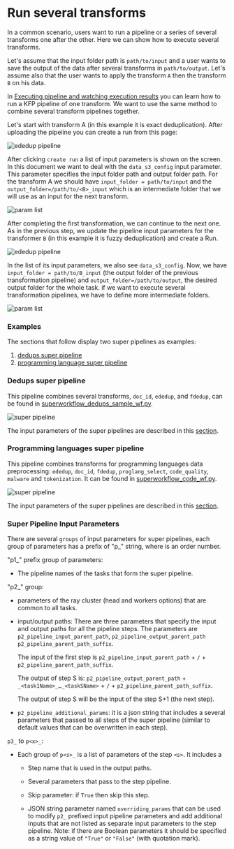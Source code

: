 # Run several transforms

In a common scenario, users want to run a pipeline or a series of several transforms one after the other. Here we can show how to execute several transforms.

Let's assume that the input folder path is `path/to/input` and a user wants to save the output of the data after several transforms in `path/to/output`. Let's assume also that the user wants to apply the transform `A` then the transform `B` on his data.

In [Executing pipeline and watching execution results](simple_transform_pipeline.md#executing-pipeline-and-watching-execution-results) you can learn how to run a KFP pipeline of one transform. We want to use the same method to combine several transform pipelines together.

Let's start with transform A (in this example it is exact deduplication). After uploading the pipeline you can create a run from this page:

![ededup pipeline](create_run1.png)

After clicking `create run` a list of input parameters is shown on the screen. In this document we want to deal with the `data_s3_config` input parameter. This parameter specifies the input folder path and output folder path. For the transform A we should have `input_folder = path/to/input` and the `output_folder=/path/to/<B>_input` which is an intermediate folder that we will use as an input for the next transform.

![param list](param_list1.png)

After completing the first transformation, we can continue to the next one. As in the previous step, we update the pipeline input parameters for the transformer `B` (in this example it is fuzzy deduplication) and create a Run.

![ededup pipeline](create_run2.png)

In the list of its input parameters, we also see `data_s3_config`. Now, we have `input_folder = path/to/B_input` (the output folder of the previous transformation pipeline) and `output_folder=/path/to/output`, the desired output folder for the whole task. if we want to execute several transformation pipelines, we have to define more intermediate folders.


![param list](param_list2.png)

### Examples

The sections that follow display two super pipelines as examples:

1) [dedups super pipeline](#dedups)
1) [programming language super pipeline](#code)

### Dedups super pipeline <a name = "dedups"></a>

This pipeline combines several transforms, `doc_id`, `ededup`, and `fdedup`, can be found in [superworkflow_dedups_sample_wf.py](../superworkflows/ray/kfp_v1/superworkflow_dedups_sample_wf.py).

![super pipeline](super_pipeline.png)

The input parameters of the super pipelines are described in this [section](#super-pipeline-Input-Parameters).

### Programming languages super pipeline <a name = "code"></a>

This pipeline combines transforms for programming languages data preprocessing: `ededup`, `doc_id`, `fdedup`, `proglang_select`, `code_quality`,  `malware` and `tokenization`. It can be found in [superworkflow_code_wf.py](../superworkflows/ray/kfp_v1/superworkflow_code_sample_wf.py).

![super pipeline](super-code-pipeline.png)

The input parameters of the super pipelines are described in this [section](#Super-pipeline-Input-Parameters).

### Super Pipeline Input Parameters

There are several `groups` of input parameters for super pipelines, each group of parameters has a prefix of "p<x>_" string, where <x> is an order number.

"p1_" prefix group of parameters:

- The pipeline names of the tasks that form the super pipeline.

"p2_" group:

- parameters of the ray cluster (head and workers options) that are common to all tasks.

- input/output paths: There are three parameters that specify the input and output paths for all the pipeline steps. The parameters are `p2_pipeline_input_parent_path`, `p2_pipeline_output_parent_path` `p2_pipeline_parent_path_suffix`.

   The input of the first step is `p2_pipeline_input_parent_path` + `/` + `p2_pipeline_parent_path_suffix`.

    The output of step S is: `p2_pipeline_output_parent_path` + `_<task1Name>_…_<taskSName>` + `/` + `p2_pipeline_parent_path_suffix`.

    The output of step S will be the input of the step S+1 (the next step).


- `p2_pipeline_additional_params`: it is a json string that includes a several parameters that passed to all steps of the super pipeline (similar to default values that can be overwritten in each step).

`p3_` to `p<x>_`: 

- Each group of `p<s>_` is a list of parameters of the step `<s>`. It includes a

    - Step name that is used in the output paths.

    - Several parameters that pass to the step pipeline.

    - Skip parameter: if `True` then skip this step.

    - JSON string parameter named `overriding_params` that can be used to modify `p2_` prefixed input pipeline parameters and add additional inputs that are not listed as separate input parameters to the step pipeline.  Note: if there are Boolean parameters it should be specified as a string value of `"True"` or `"False"` (with quotation mark).
